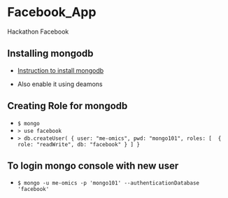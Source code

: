 # Facebook_App
Hackathon Facebook

## Installing mongodb
- [Instruction to install mongodb](https://docs.mongodb.com/manual/tutorial/install-mongodb-on-ubuntu/)

- Also enable it using deamons 

## Creating Role for mongodb
- `$ mongo`
- `> use facebook` 
- `> db.createUser(
  {
    user: "me-omics",
    pwd: "mongo101",
    roles: [ 
             { role: "readWrite", db: "facebook" }
           ]
  }`

## To login mongo console with new user
- `$ mongo -u me-omics -p 'mongo101' --authenticationDatabase 'facebook'`